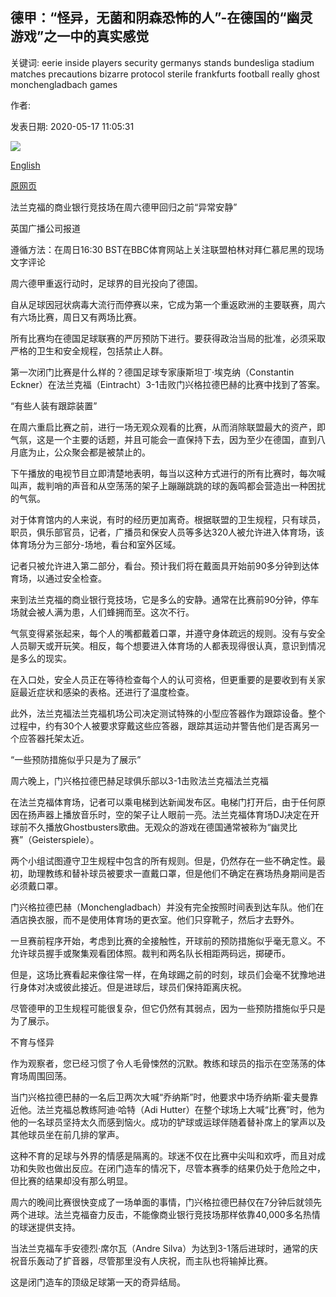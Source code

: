 ## 德甲：“怪异，无菌和阴森恐怖的人”-在德国的“幽灵游戏”之一中的真实感觉

关键词: eerie inside players security germanys stands bundesliga stadium matches precautions bizarre protocol sterile frankfurts football really ghost monchengladbach games

作者: 

发表日期: 2020-05-17 11:05:31

![](https://ichef.bbci.co.uk/onesport/cps/624/cpsprodpb/0CBE/production/_112326230_haunting.jpg)

[English](Bundesliga%3A%20%27Bizarre%2C%20sterile%20and%20eerie%27%20-%20what%20it%20was%20really%20like%20inside%20one%20of%20Germany%27s%20%27Ghost%20Games%27.md)

[原网页](https://www.bbc.com/sport/football/52696930)

法兰克福的商业银行竞技场在周六德甲回归之前“异常安静”

英国广播公司报道

遵循方法：在周日16:30 BST在BBC体育网站上关注联盟柏林对拜仁慕尼黑的现场文字评论

周六德甲重返行动时，足球界的目光投向了德国。

自从足球因冠状病毒大流行而停赛​​以来，它成为第一个重返欧洲的主要联赛，周六有六场比赛，周日又有两场比赛。

所有比赛均在德国足球联赛的严厉预防下进行。要获得政治当局的批准，必须采取严格的卫生和安全规程，包括禁止人群。

第一次闭门比赛是什么样的？德国足球专家康斯坦丁·埃克纳（Constantin Eckner）在法兰克福（Eintracht）3-1击败门兴格拉德巴赫的比赛中找到了答案。

“有些人装有跟踪装置”

在周六重启比赛之前，进行一场无观众观看的比赛，从而消除联盟最大的资产，即气氛，这是一个主要的话题，并且可能会一直保持下去，因为至少在德国，直到八月底为止，公众聚会都是被禁止的。

下午播放的电视节目立即清楚地表明，每当以这种方式进行的所有比赛时，每次喊叫声，裁判哨的声音和从空荡荡的架子上蹦蹦跳跳的球的轰鸣都会营造出一种困扰的气氛。

对于体育馆内的人来说，有时的经历更加离奇。根据联盟的卫生规程，只有球员，职员，俱乐部官员，记者，广播员和保安人员等多达320人被允许进入体育场，该体育场分为三部分-场地，看台和室外区域。

记者只被允许进入第二部分，看台。预计我们将在戴面具开始前90多分钟到达体育场，以通过安全检查。

来到法兰克福的商业银行竞技场，它是多么的安静。通常在比赛前90分钟，停车场就会被人满为患，人们蜂拥而至。这次不行。

气氛变得紧张起来，每个人的嘴都戴着口罩，并遵守身体疏远的规则。没有与安全人员聊天或开玩笑。相反，每个想要进入体育场的人都表现得很认真，意识到情况是多么的现实。

在入口处，安全人员正在等待检查每个人的认可资格，但更重要的是要收到有关家庭最近症状和感染的表格。还进行了温度检查。

此外，法兰克福法兰克福机场公司决定测试特殊的小型应答器作为跟踪设备。整个过程中，约有30个人被要求穿戴这些应答器，跟踪其运动并警告他们是否离另一个应答器托架太近。

“一些预防措施似乎只是为了展示”

周六晚上，门兴格拉德巴赫足球俱乐部以3-1击败法兰克福法兰克福

在法兰克福体育场，记者可以乘电梯到达新闻发布区。电梯门打开后，由于任何原因在扬声器上播放音乐时，空的架子让人眼前一亮。法兰克福体育场DJ决定在开球前不久播放Ghostbusters歌曲。无观众的游戏在德国通常被称为“幽灵比赛”（Geisterspiele）。

两个小组试图遵守卫生规程中包含的所有规则。但是，仍然存在一些不确定性。最初，助理教练和替补球员被要求一直戴口罩，但是他们不确定在赛场热身期间是否必须戴口罩。

门兴格拉德巴赫（Monchengladbach）并没有完全按照时间表到达车队。他们在酒店换衣服，而不是使用体育场的更衣室。他们只穿靴子，然后才去野外。

一旦赛前程序开始，考虑到比赛的全接触性，开球前的预防措施似乎毫无意义。不允许球员握手或聚集观看团体照。裁判和两名队长相距两码远，掷硬币。

但是，这场比赛看起来像往常一样，在角球踢之前的时刻，球员们会毫不犹豫地进行身体对决或彼此接近。但是进球后，球员们保持距离庆祝。

尽管德甲的卫生规程可能很复杂，但它仍然有其弱点，因为一些预防措施似乎只是为了展示。

不育与怪异

作为观察者，您已经习惯了令人毛骨悚然的沉默。教练和球员的指示在空荡荡的体育场周围回荡。

当门兴格拉德巴赫的一名后卫两次大喊“乔纳斯”时，他要求中场乔纳斯·霍夫曼靠近他。法兰克福总教练阿迪·哈特（Adi Hutter）在整个球场上大喊“比赛”时，他为他的一名球员坚持太久而感到恼火。成功的铲球或运球伴随着替补席上的掌声以及其他球员坐在前几排的掌声。

这种不育的足球与外界的情感是隔离的。球迷不仅在比赛中尖叫和欢呼，而且对成功和失败也做出反应。在闭门造车的情况下，尽管本赛季的结果仍处于危险之中，但比赛的结果却没有那么明显。

周六的晚间比赛很快变成了一场单面的事情，门兴格拉德巴赫仅在7分钟后就领先两个进球。法兰克福奋力反击，不能像商业银行竞技场那样依靠40,000多名热情的球迷提供支持。

当法兰克福车手安德烈·席尔瓦（Andre Silva）为达到3-1落后进球时，通常的庆祝音乐轰动了扩音器，尽管那里没有人庆祝，而主队也将输掉比赛。

这是闭门造车的顶级足球第一天的奇异结局。